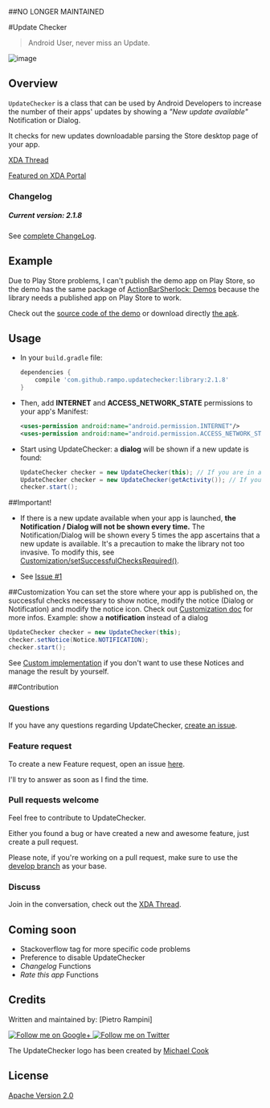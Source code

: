 ##NO LONGER MAINTAINED

#Update Checker

> Android User, never miss an Update.

![image](https://raw.github.com/rampo/UpdateChecker/master/arts/flow_dialog_small.png)

## Overview

`UpdateChecker` is a class that can be used by Android Developers to increase the number of their apps' updates by showing a *"New update available"* Notification or Dialog. 

It checks for new updates downloadable parsing the Store desktop page of your app.

[XDA Thread](http://forum.xda-developers.com/showthread.php?t=2412385)

[Featured on XDA Portal](http://www.xda-developers.com/android/prod-your-apps-users-to-update-with-updatechecker-library/)

### Changelog
##### Current version: 2.1.8

See [complete ChangeLog](https://github.com/rampo/UpdateChecker/blob/master/CHANGELOG.md).

## Example
Due to Play Store problems, I can't publish the demo app on Play Store, so the demo has the same package of [ActionBarSherlock: Demos](https://github.com/JakeWharton/ActionBarSherlock/tree/master/actionbarsherlock-samples/demos) because the library needs a published app on Play Store to work.

Check out the [source code of the demo](https://github.com/rampo/UpdateChecker/tree/master/demo) or download directly [the apk](https://github.com/rampo/UpdateChecker/tree/master/apk).

## Usage

- In your `build.gradle` file:

	```groovy	
	dependencies {
	    compile 'com.github.rampo.updatechecker:library:2.1.8'
	}	
	```

- Then, add **INTERNET** and **ACCESS_NETWORK_STATE** permissions to your app's Manifest: 

    ```xml		
	<uses-permission android:name="android.permission.INTERNET"/>
    <uses-permission android:name="android.permission.ACCESS_NETWORK_STATE"/>
	```
    	
- Start using UpdateChecker: a **dialog** will be shown if a new update is found:

    ```java	
    UpdateChecker checker = new UpdateChecker(this); // If you are in a Activity or a FragmentActivity
    UpdateChecker checker = new UpdateChecker(getActivity()); // If you are in a Fragment
    checker.start();
    ```  

##Important!

- If there is a new update available when your app is launched, **the Notification / Dialog will not be shown every time.**
The Notification/Dialog will be shown every 5 times the app ascertains that a new update is available.
It's a precaution to make the library not too invasive. To modify this, see [Customization/setSuccessfulChecksRequired()](https://github.com/rampo/UpdateChecker/blob/master/CUSTOMIZATION.md#setsuccessfulchecksrequiredint-checksrequired).

- See [Issue #1](https://github.com/rampo/UpdateChecker/issues/1)

##Customization
You can set the store where your app is published on, the successful checks necessary to show notice, modify the notice (Dialog or Notification) and modify the notice icon.
Check out [Customization doc](https://github.com/rampo/UpdateChecker/blob/master/CUSTOMIZATION.md) for more infos. 
Example: show a **notification** instead of a dialog

```java	
UpdateChecker checker = new UpdateChecker(this);
checker.setNotice(Notice.NOTIFICATION);
checker.start();
```  	
See [Custom implementation](https://github.com/rampo/UpdateChecker/blob/master/CUSTOMIZATION.md#custom-implementation) if you don't want to use these Notices and manage the result by yourself.

##Contribution

### Questions

If you have any questions regarding UpdateChecker, [create an issue](https://github.com/rampo/UpdateChecker/issues/new).

### Feature request

To create a new Feature request, open an issue [here](https://github.com/rampo/UpdateChecker/issues?labels=optimization%2Crequest&page=1&state=open).

I'll try to answer as soon as I find the time.

### Pull requests welcome

Feel free to contribute to UpdateChecker.

Either you found a bug or have created a new and awesome feature, just create a pull request.

Please note, if you're working on a pull request, make sure to use the [develop branch](https://github.com/rampo/UpdateChecker/tree/develop) as your base.

### Discuss

Join in the conversation, check out the [XDA Thread](http://forum.xda-developers.com/showthread.php?t=2412385).

## Coming soon
 - Stackoverflow tag for more specific code problems
 - Preference to disable UpdateChecker
 - *Changelog* Functions
 - *Rate this app* Functions
 
## Credits

Written and maintained by: [Pietro Rampini]

<a href="https://plus.google.com/u/0/+PietroRampini/posts">
  <img alt="Follow me on Google+"
       src="https://github.com/gabrielemariotti/cardslib/raw/master/demo/images/g+64.png" />
</a>
<a href="https://twitter.com/rampo_dev">
  <img alt="Follow me on Twitter"
       src="https://github.com/gabrielemariotti/cardslib/raw/master/demo/images/twitter64.png" />
</a>

The UpdateChecker logo has been created by [Michael Cook](https://plus.google.com/+michaelcook/posts)
## License

[Apache Version 2.0](http://www.apache.org/licenses/LICENSE-2.0.html)
